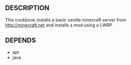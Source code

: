 DESCRIPTION
----------------------
This cookbook installs a basic vanilla minecraft server from
http://minecraft.net and installs a mod using a LWRP


DEPENDS
--------------------
* apt
* java




